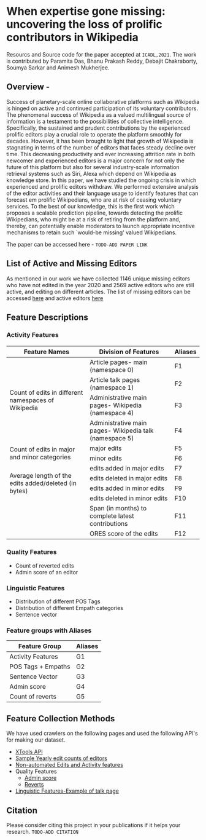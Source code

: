 # When expertise gone missing: uncovering the loss of prolific contributors in Wikipedia

Resourcs and Source code for the paper accepted at ```ICADL,2021```. The work is contributed by Paramita Das, Bhanu Prakash Reddy, Debajit Chakraborty, Soumya Sarkar and Animesh Mukherjee.

## Overview - 
Success of planetary-scale online collaborative platforms such as Wikipedia is hinged on active and continued participation of its voluntary contributors. The phenomenal success of Wikipedia as a valued multilingual source of information is a testament to the possibilities of collective intelligence.
Specifically, the sustained and prudent contributions by the experienced prolific editors play a crucial role to operate the platform smoothly for decades. However, it has been brought to light that growth of Wikipedia is stagnating in terms of the number of editors that faces steady decline over time. This decreasing productivity and ever increasing attrition rate in both newcomer and experienced editors is a major concern for not only the future of this platform but also for several industry-scale information retrieval systems such as Siri, Alexa which depend on Wikipedia as knowledge store. In this paper, we have studied the ongoing crisis in which experienced and prolific editors withdraw. We performed extensive analysis of the editor activities and their language usage to identify features that can forecast em prolific Wikipedians, who are at risk of ceasing voluntary services. To the best of our knowledge, this is the first work which proposes a scalable prediction pipeline, towards detecting the prolific Wikipedians, who might be at a risk of retiring from the platform and, thereby, can potentially enable moderators to launch appropriate incentive mechanisms to retain such `would-be missing' valued Wikipedians.

The paper can be accessed here - ```TODO-ADD PAPER LINK```

## List of Active and Missing Editors
As mentioned in our work we have collected 1146 unique missing editors who have not edited in the year 2020 and 2569 active editors who are still active, and editing on different articles. The list of missing editors can be accessed [here](https://github.com/debajit15kgp/Missing-Active-Wikipedians/blob/main/data/missing_editors.json) and active editors [here](https://github.com/debajit15kgp/Missing-Active-Wikipedians/blob/main/data/active_editors.json)

## Feature Descriptions
### Activity Features

<h4 align="center">

<table>
    <thead>
        <tr>
            <th>Feature Names</th>
            <th>Division of Features</th>
            <th>Aliases</th>
        </tr>
    </thead>
    <tbody>
        <tr>
            <td rowspan=4>Count of edits in different namespaces of Wikipedia</td>
            <td>Article pages- main (namespace 0)</td>
            <td>F1</td>
        </tr>
        <tr>
            <td>Article talk pages (namespace 1)</td>
            <td>F2</td>
        </tr>
        <tr>
            <td>Administrative main pages- Wikipedia (namespace 4)</td>
            <td>F3</td>
        </tr>
        <tr>
            <td>Administrative main pages- Wikipedia talk (namespace 5)</td>
            <td>F4</td>
        </tr>
        <tr>
            <td rowspan=2>Count of edits in major and minor categories</td>
            <td>major edits</td>
            <td>F5</td>
        </tr>
        <tr>
            <td>minor edits</td>
            <td>F6</td>
        </tr>
        <tr>
            <td rowspan=4>Average length of the edits added/deleted (in bytes)</td>
            <td>edits added in major edits</td>
            <td>F7</td>
        </tr>
        <tr>
            <td>edits deleted in major edits</td>
            <td>F8</td>
        </tr>
        <tr>
            <td>edits added in minor edits</td>
            <td>F9</td>
        </tr>
        <tr>
            <td>edits deleted in minor edits</td>
            <td>F10</td>
        </tr>
        <tr>
            <td rowspan=2></td>
            <td>Span (in months) to complete latest contributions</td>
            <td>F11</td>
        </tr>
        <tr>
            <td>ORES score of the edits</td>
            <td>F12</td>
        </tr>
    </tbody>
</table>

### Quality Features
- Count of reverted edits 				
- Admin score of an editor

### Linguistic Features
- Distribution of different POS Tags
- Distribution of different Empath categories
- Sentence vector

### Feature groups with Aliases
<table>
    <thead>
        <tr>
            <th>Feature Group</th>
            <th>Aliases</th>
        </tr>
    </thead>
    <tbody>
        <tr>
            <td>Activity Features</td>
            <td>G1</td>
        </tr>
        <tr>
            <td>POS Tags + Empaths</td>
            <td>G2</td>
        </tr>
        <tr>
            <td>Sentence Vector</td>
            <td>G3</td>
        </tr>
        <tr>
            <td>Admin score</td>
            <td>G4</td>
        </tr>
        <tr>
            <td>Count of reverts</td>
            <td>G5</td>
        </tr>
    </tbody>
</table>

## Feature Collection Methods
We have used crawlers on the following pages and used the following API's for making our dataset.
- [XTools API](https://www.mediawiki.org/wiki/XTools/API)
- [Sample Yearly edit counts of editors](https://xtools.wmflabs.org/api/user/month_counts/enwiki/Jimbo_Wales)
- [Non-automated Edits and Activity features](https://xtools.wmflabs.org/api/user/nonautomated_edits/en.wikipedia/Jimbo_Wales/all)
- Quality Features
    - [Admin score](https://xtools.readthedocs.io/en/3.1.6/tools/adminscore.html)
    - [Reverts](https://xtools.wmflabs.org/topedits/en.wikipedia.org/Majorly/0/Cheadle_Hulme)
- [Linguistic Features-Example of talk page](https://en.wikipedia.org/wiki/User:Majorly)

## Citation
Please consider citing this project in your publications if it helps your research.
```TODO-ADD CITATION```
